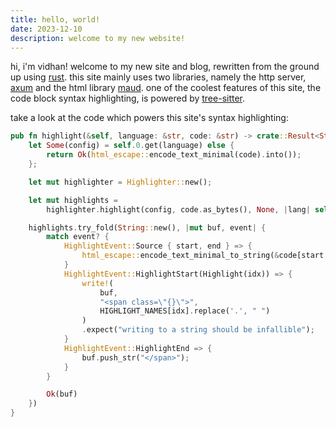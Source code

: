 ```yaml
---
title: hello, world!
date: 2023-12-10
description: welcome to my new website!
---
```


hi, i'm vidhan! welcome to my new site and blog, rewritten from the ground up using [rust](https://www.rust-lang.org/).
this site mainly uses two libraries, namely the http server, [axum](https://docs.rs/axum) and the html library
[maud](https://docs.rs/maud). one of the coolest features of this site, the code block syntax highlighting,
is powered by [tree-sitter](https://tree-sitter.github.io/tree-sitter/).

take a look at the code which powers this site's syntax highlighting:

```rust
pub fn highlight(&self, language: &str, code: &str) -> crate::Result<String> {
    let Some(config) = self.0.get(language) else {
        return Ok(html_escape::encode_text_minimal(code).into());
    };

    let mut highlighter = Highlighter::new();

    let mut highlights =
        highlighter.highlight(config, code.as_bytes(), None, |lang| self.0.get(lang))?;

    highlights.try_fold(String::new(), |mut buf, event| {
        match event? {
            HighlightEvent::Source { start, end } => {
                html_escape::encode_text_minimal_to_string(&code[start..end], &mut buf);
            }
            HighlightEvent::HighlightStart(Highlight(idx)) => {
                write!(
                    buf,
                    "<span class=\"{}\">",
                    HIGHLIGHT_NAMES[idx].replace('.', " ")
                )
                .expect("writing to a string should be infallible");
            }
            HighlightEvent::HighlightEnd => {
                buf.push_str("</span>");
            }
        }

        Ok(buf)
    })
}
```
